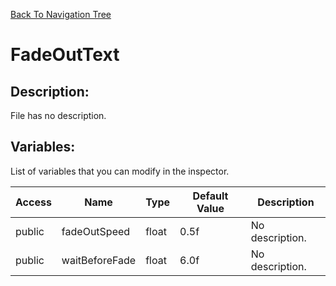 [Back To Navigation Tree](https://wesleywh.github.io/GameDevRepo/docs/navigation.html)
# FadeOutText

## Description:
File has no description.

## Variables:
List of variables that you can modify in the inspector.

|Access|Name|Type|Default Value|Description|
|---|---|---|---|---|
|public|fadeOutSpeed|float|0.5f|No description.|
|public|waitBeforeFade|float|6.0f|No description.|

